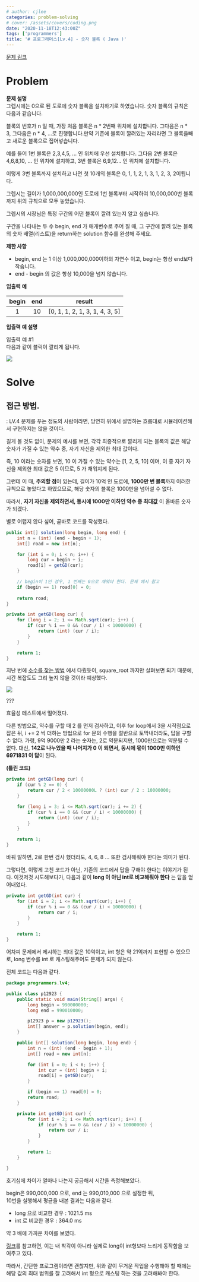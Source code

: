 ```yaml
---
# author: cjlee
categories: problem-solving
# cover: /assets/covers/coding.png
date: "2020-11-18T12:43:00Z"
tags: ['programmers']
title: '# 프로그래머스[Lv.4] - 숫자 블록 ( Java )'
---
```


[문제 링크](https://programmers.co.kr/learn/courses/30/lessons/12923)

# Problem

**문제 설명**  
그렙시에는 0으로 된 도로에 숫자 블록을 설치하기로 하였습니다. 숫자 블록의 규칙은 다음과 같습니다.

블록의 번호가 n 일 때, 가장 처음 블록은 n * 2번째 위치에 설치합니다. 그다음은 n * 3, 그다음은 n * 4, ...로 진행합니다.만약 기존에 블록이 깔려있는 자리라면 그 블록을빼고 새로운 블록으로 집어넣습니다.

예를 들어 1번 블록은 2,3,4,5, ... 인 위치에 우선 설치합니다. 그다음 2번 블록은 4,6,8,10, ... 인 위치에 설치하고, 3번 블록은 6,9,12... 인 위치에 설치합니다.

이렇게 3번 블록까지 설치하고 나면 첫 10개의 블록은 0, 1, 1, 2, 1, 3, 1, 2, 3, 2이됩니다.

그렙시는 길이가 1,000,000,000인 도로에 1번 블록부터 시작하여 10,000,000번 블록까지 위의 규칙으로 모두 놓았습니다.

그렙시의 시장님은 특정 구간의 어떤 블록이 깔려 있는지 알고 싶습니다.

구간을 나타내는 두 수 begin, end 가 매개변수로 주어 질 때, 그 구간에 깔려 있는 블록의 숫자 배열(리스트)을 return하는 solution 함수를 완성해 주세요.

**제한 사항**  
- begin, end 는 1 이상 1,000,000,000이하의 자연수 이고, begin는 항상 end보다 작습니다.
- end - begin 의 값은 항상 10,000을 넘지 않습니다.

**입출력 예**

|begin|end|result|
|:--:|:--:|:---:|
|1|10|[0, 1, 1, 2, 1, 3, 1, 4, 3, 5]|

**입출력 예 설명**

입출력 예 #1  
다음과 같이 블럭이 깔리게 됩니다.

![](/assets/images/2020-11-22-12-43-36_2020-11-18-problem_solving_20.md.png)


# Solve

## 접근 방법.
: LV.4 문제를 푸는 정도의 사람이라면, 당연히 위에서 설명하는 흐름대로 시뮬레이션해서 구현하지는 않을 것이다. 

길게 볼 것도 없이, 문제의 예시를 보면, 각각 최종적으로 깔리게 되는 블록의 값은 해당 숫자가 가질 수 있는 약수 중, 자기 자신을 제외한 최대 값이다.

즉, 10 이라는 숫자를 보면, 10 이 가질 수 있는 약수는 [1, 2, 5, 10] 이며, 이 중 자기 자신을 제외한 최대 값은 5 이므로, 5 가 채워지게 된다.

그런데 이 때, **주의할 점**이 있는데, 길이가 10억 인 도로에, **1000만 번 블록**까지 이러한 규칙으로 놓았다고 하였으므로, 해당 숫자의 블록은 1000만을 넘어설 수 없다.

따라서, **자기 자신을 제외하면서, 동시에 1000만 이하인 약수 중 최대값** 이 올바른 숫자가 되겠다.

별로 어렵지 않다 싶어, 곧바로 코드를 작성했다.

```java
public int[] solution(long begin, long end) {
    int n = (int) (end - begin + 1);
    int[] road = new int[n];

    for (int i = 0; i < n; i++) {
        long cur = begin + i;
        road[i] = getGD(cur);
    }

    // begin이 1인 경우, 1 번째는 0으로 채워야 한다. 문제 예시 참고
    if (begin == 1) road[0] = 0; 
    
    return road;
}

private int getGD(long cur) {
    for (long i = 2; i <= Math.sqrt(cur); i++) {
        if (cur % i == 0 && (cur / i) < 10000000) {
            return (int) (cur / i);
        }
    }

    return 1;
}
```

지난 번에 [소수를 찾는 방법](https://cjlee38.github.io/btb/ways_to_find_prime_number) 에서 다뤘듯이, square_root 까지만 살펴보면 되기 때문에, 시간 복잡도도 그리 높지 않을 것이라 예상했다.


![](/assets/images/2020-11-22-13-01-38_2020-11-18-problem_solving_20.md.png)

???

효율성 테스트에서 떨어졌다.  

다른 방법으로, 약수를 구할 때 2 를 먼저 검사하고, 이후 for loop에서 3을 시작점으로 잡은 뒤, i += 2 씩 더하는 방법으로 for 문의 수행을 절반으로 토막내더라도, 답을 구할 수 없다. 가령, 9억 9000만 2 라는 숫자는, 2로 약분되지만, 1000만으로는 약분될 수 없다. 대신, **142로 나누었을 때 나머지가 0 이 되면서, 동시에 몫이 1000만 이하인 6971831 이 답**이 된다.

**(틀린 코드)**
```java
private int getGD(long cur) {
    if (cur % 2 == 0) {
        return cur / 2 < 10000000L ? (int) cur / 2 : 10000000;
    }

    for (long i = 3; i <= Math.sqrt(cur); i += 2) {
        if (cur % i == 0 && (cur / i) < 10000000) {
            return (int) (cur / i);
        }
    }

    return 1;
}
```

바꿔 말하면, 2로 한번 검사 했더라도, 4, 6, 8 ... 또한 검사해줘야 한다는 의미가 된다.

그렇다면, 이렇게 고친 코드가 아닌, 기존의 코드에서 답을 구해야 한다는 이야기가 된다. 이것저것 시도해보다가, 다음과 같이 **long 이 아닌 int로 비교해줘야 한다** 는 답을 얻어내었다.


```java
private int getGD(int cur) {
    for (int i = 2; i <= Math.sqrt(cur); i++) {
        if (cur % i == 0 && (cur / i) < 10000000) {
            return cur / i;
        }
    }

    return 1;
}
```

어차피 문제에서 제시하는 최대 값은 10억이고, int 형은 약 21억까지 표현할 수 있으므로, long 변수를 int 로 캐스팅해주어도 문제가 되지 않는다.   

전체 코드는 다음과 같다.

```java
package programmers.lv4;

public class p12923 {
    public static void main(String[] args) {
        long begin = 990000000;
        long end = 990010000;

        p12923 p = new p12923();
        int[] answer = p.solution(begin, end);
    }

    public int[] solution(long begin, long end) {
        int n = (int) (end - begin + 1);
        int[] road = new int[n];

        for (int i = 0; i < n; i++) {
            int cur = (int) begin + i;
            road[i] = getGD(cur);
        }

        if (begin == 1) road[0] = 0;
        return road;
    }

    private int getGD(int cur) {
        for (int i = 2; i <= Math.sqrt(cur); i++) {
            if (cur % i == 0 && (cur / i) < 10000000) {
                return cur / i;
            }
        }

        return 1;
    }

}
```

호기심에 차이가 얼마나 나는지 궁금해서 시간을 측정해보았다.

begin은 990,000,000 으로, end 는 990,010,000 으로 설정한 뒤,   
10번을 실행해서 평균을 내본 결과는 다음과 같다.

- long 으로 비교한 경우 : 1021.5 ms
- int 로 비교한 경우 : 364.0 ms

약 3 배에 가까운 차이를 보였다.   

[링크](http://herongyang.com/JVM/Benchmark-Long-Performance-Comparison-Int-and-Long.html)를 참고하면, 이는 내 착각이 아니라 실제로 long이 int형보다 느리게 동작함을 보여주고 있다.

따라서, 간단한 프로그램이라면 괜찮지만, 위와 같이 무거운 작업을 수행해야 할 때에는 해당 값의 최대 범위를 잘 고려해서 int 형으로 캐스팅 하는 것을 고려해봐야 한다.